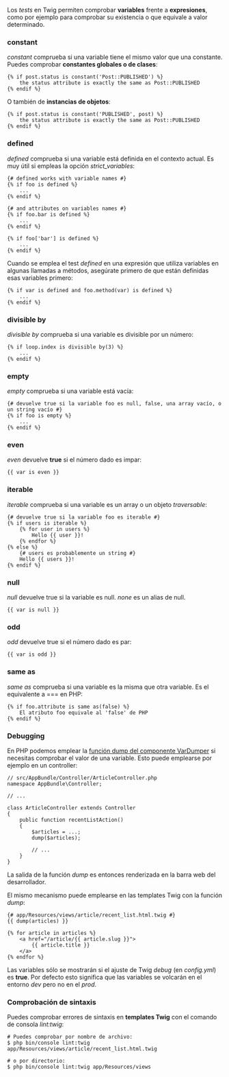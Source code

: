 Los _tests_ en Twig permiten comprobar **variables** frente a **expresiones**, como por ejemplo para comprobar su existencia o que equivale a valor determinado.

### constant

_constant_ comprueba si una variable tiene el mismo valor que una constante. Puedes comprobar **constantes globales o de clases**:

```
{% if post.status is constant('Post::PUBLISHED') %}
    the status attribute is exactly the same as Post::PUBLISHED
{% endif %}
```

O también de **instancias de objetos**:

```
{% if post.status is constant('PUBLISHED', post) %}
    the status attribute is exactly the same as Post::PUBLISHED
{% endif %}
```

### defined

_defined_ comprueba si una variable está definida en el contexto actual. Es muy útil si empleas la opción _strict_variables_:

```
{# defined works with variable names #}
{% if foo is defined %}
    ...
{% endif %}

{# and attributes on variables names #}
{% if foo.bar is defined %}
    ...
{% endif %}

{% if foo['bar'] is defined %}
    ...
{% endif %}
```

Cuando se emplea el test _defined_ en una expresión que utiliza variables en algunas llamadas a métodos, asegúrate primero de que están definidas esas variables primero:

```
{% if var is defined and foo.method(var) is defined %}
    ...
{% endif %}
```

### divisible by

_divisible by_ comprueba si una variable es divisible por un número:

```
{% if loop.index is divisible by(3) %}
    ...
{% endif %}
```

### empty

_empty_ comprueba si una variable está vacía:

```
{# devuelve true si la variable foo es null, false, una array vacío, o un string vacío #}
{% if foo is empty %}
    ...
{% endif %}
```

### even

_even_ devuelve **true** si el número dado es impar:

```
{{ var is even }}
```

### iterable

_iterable_ comprueba si una variable es un array o un objeto _traversable_:

```
{# devuelve true si la variable foo es iterable #}
{% if users is iterable %}
    {% for user in users %}
        Hello {{ user }}!
    {% endfor %}
{% else %}
    {# users es probablemente un string #}
    Hello {{ users }}!
{% endif %}
```

### null

_null_ devuelve true si la variable es null. _none_ es un alias de null.

```
{{ var is null }}
```

### odd

_odd_ devuelve true si el número dado es par:

```
{{ var is odd }}
```

### same as

_same as_ comprueba si una variable es la misma que otra variable. Es el equivalente a === en PHP:

```
{% if foo.attribute is same as(false) %}
    El atributo foo equivale al 'false' de PHP
{% endif %}
```

### Debugging

En PHP podemos emplear la [función dump del componente VarDumper](http://symfony.com/doc/current/components/var_dumper/introduction.html#components-var-dumper-dump) si necesitas comprobar el valor de una variable. Esto puede emplearse por ejemplo en un controller:

```
// src/AppBundle/Controller/ArticleController.php
namespace AppBundle\Controller;

// ...

class ArticleController extends Controller
{
    public function recentListAction()
    {
        $articles = ...;
        dump($articles);

        // ...
    }
}
```

La salida de la función _dump_ es entonces renderizada en la barra web del desarrollador.

El mismo mecanismo puede emplearse en las templates Twig con la función _dump_:

```
{# app/Resources/views/article/recent_list.html.twig #}
{{ dump(articles) }}

{% for article in articles %}
    <a href="/article/{{ article.slug }}">
        {{ article.title }}
    </a>
{% endfor %}
```

Las variables sólo se mostrarán si el ajuste de Twig _debug_ (en _config.yml_) es **true**. Por defecto esto significa que las variables se volcarán en el entorno _dev_ pero no en el _prod_.

### Comprobación de sintaxis

Puedes comprobar errores de sintaxis en **templates Twig** con el comando de consola _lint:twig_:

```
# Puedes comprobar por nombre de archivo:
$ php bin/console lint:twig app/Resources/views/article/recent_list.html.twig

# o por directorio:
$ php bin/console lint:twig app/Resources/views
```